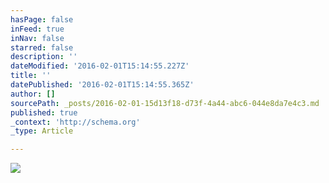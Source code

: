 ```yaml
---
hasPage: false
inFeed: true
inNav: false
starred: false
description: ''
dateModified: '2016-02-01T15:14:55.227Z'
title: ''
datePublished: '2016-02-01T15:14:55.365Z'
author: []
sourcePath: _posts/2016-02-01-15d13f18-d73f-4a44-abc6-044e8da7e4c3.md
published: true
_context: 'http://schema.org'
_type: Article

---
```

![](https://the-grid-user-content.s3-us-west-2.amazonaws.com/fa485724-c500-488a-9ee8-c2447d42e892.jpg)